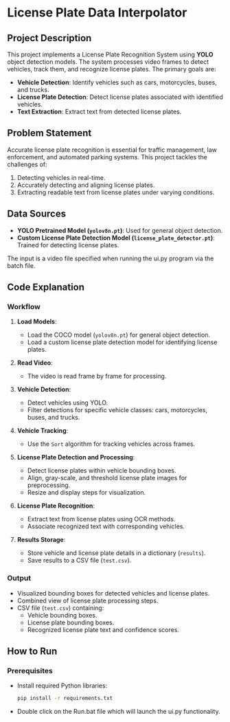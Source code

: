 # License Plate Data Interpolator

## Project Description
This project implements a License Plate Recognition System using **YOLO** object detection models. The system processes video frames to detect vehicles, track them, and recognize license plates. The primary goals are:
- **Vehicle Detection**: Identify vehicles such as cars, motorcycles, buses, and trucks.
- **License Plate Detection**: Detect license plates associated with identified vehicles.
- **Text Extraction**: Extract text from detected license plates.

## Problem Statement
Accurate license plate recognition is essential for traffic management, law enforcement, and automated parking systems. This project tackles the challenges of:
1. Detecting vehicles in real-time.
2. Accurately detecting and aligning license plates.
3. Extracting readable text from license plates under varying conditions.

## Data Sources
- **YOLO Pretrained Model (`yolov8n.pt`)**: Used for general object detection.
- **Custom License Plate Detection Model (`license_plate_detector.pt`)**: Trained for detecting license plates.

The input is a video file specified when running the ui.py program via the batch file.

## Code Explanation

### Workflow
1. **Load Models**:
   - Load the COCO model (`yolov8n.pt`) for general object detection.
   - Load a custom license plate detection model for identifying license plates.

2. **Read Video**:
   - The video is read frame by frame for processing.

3. **Vehicle Detection**:
   - Detect vehicles using YOLO.
   - Filter detections for specific vehicle classes: cars, motorcycles, buses, and trucks.

4. **Vehicle Tracking**:
   - Use the `Sort` algorithm for tracking vehicles across frames.

5. **License Plate Detection and Processing**:
   - Detect license plates within vehicle bounding boxes.
   - Align, gray-scale, and threshold license plate images for preprocessing.
   - Resize and display steps for visualization.

6. **License Plate Recognition**:
   - Extract text from license plates using OCR methods.
   - Associate recognized text with corresponding vehicles.

7. **Results Storage**:
   - Store vehicle and license plate details in a dictionary (`results`).
   - Save results to a CSV file (`test.csv`).

### Output
- Visualized bounding boxes for detected vehicles and license plates.
- Combined view of license plate processing steps.
- CSV file (`test.csv`) containing:
  - Vehicle bounding boxes.
  - License plate bounding boxes.
  - Recognized license plate text and confidence scores.

## How to Run

### Prerequisites
- Install required Python libraries:
  ```bash
  pip install -r requirements.txt
  ```
- Double click on the Run.bat file which will launch the ui.py functionality. 
